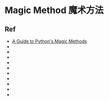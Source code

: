 
# Magic Method 魔术方法





## Ref

* [A Guide to Python's Magic Methods](https://rszalski.github.io/magicmethods/)
* []()
* []()
* []()
* []()
* []()
* []()
* []()
* []()
* []()
* []()

